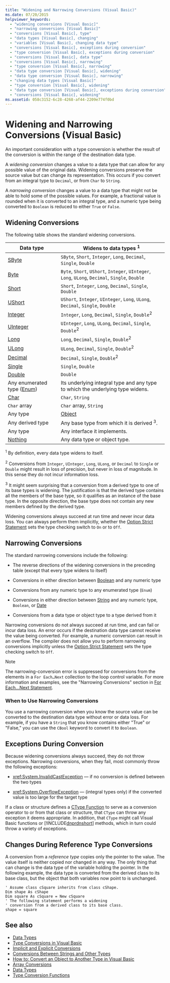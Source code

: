 ```yaml
---
title: "Widening and Narrowing Conversions (Visual Basic)"
ms.date: 07/20/2015
helpviewer_keywords: 
  - "widening conversions [Visual Basic]"
  - "narrowing conversions [Visual Basic]"
  - "conversions [Visual Basic], type"
  - "data types [Visual Basic], changing"
  - "variables [Visual Basic], changing data type"
  - "conversions [Visual Basic], exceptions during conversion"
  - "type conversion [Visual Basic], exceptions during conversion"
  - "conversions [Visual Basic], data type"
  - "conversions [Visual Basic], narrowing"
  - "type conversion [Visual Basic], narrowing"
  - "data type conversion [Visual Basic], widening"
  - "data type conversion [Visual Basic], narrowing"
  - "changing data types [Visual Basic]"
  - "type conversion [Visual Basic], widening"
  - "data type conversion [Visual Basic], exceptions during conversion"
  - "conversions [Visual Basic], widening"
ms.assetid: 058c3152-6c28-4268-af44-2209e774f0bd
---
```

# Widening and Narrowing Conversions (Visual Basic)
An important consideration with a type conversion is whether the result of the conversion is within the range of the destination data type.  
  
 A *widening conversion* changes a value to a data type that can allow for any possible value of the original data.  Widening conversions preserve the source value but can change its representation. This occurs if you convert from an integral type to `Decimal`, or from `Char` to `String`.  
  
 A *narrowing conversion* changes a value to a data type that might not be able to hold some of the possible values. For example, a fractional value is rounded when it is converted to an integral type, and a numeric type being converted to `Boolean` is reduced to either `True` or `False`.  
  
## Widening Conversions  
 The following table shows the standard widening conversions.  
  
|Data type|Widens to data types <sup>1</sup>|  
|---|---|  
|[SByte](../../../../visual-basic/language-reference/data-types/sbyte-data-type.md)|`SByte`, `Short`, `Integer`, `Long`, `Decimal`, `Single`, `Double`|  
|[Byte](../../../../visual-basic/language-reference/data-types/byte-data-type.md)|`Byte`, `Short`, `UShort`, `Integer`, `UInteger`, `Long`, `ULong`, `Decimal`, `Single`, `Double`|  
|[Short](../../../../visual-basic/language-reference/data-types/short-data-type.md)|`Short`, `Integer`, `Long`, `Decimal`, `Single`, `Double`|  
|[UShort](../../../../visual-basic/language-reference/data-types/ushort-data-type.md)|`UShort`, `Integer`, `UInteger`, `Long`, `ULong`, `Decimal`, `Single`, `Double`|  
|[Integer](../../../../visual-basic/language-reference/data-types/integer-data-type.md)|`Integer`, `Long`, `Decimal`, `Single`, `Double`<sup>2</sup>|  
|[UInteger](../../../../visual-basic/language-reference/data-types/uinteger-data-type.md)|`UInteger`, `Long`, `ULong`, `Decimal`, `Single`, `Double`<sup>2</sup>|  
|[Long](../../../../visual-basic/language-reference/data-types/long-data-type.md)|`Long`, `Decimal`, `Single`, `Double`<sup>2</sup>|  
|[ULong](../../../../visual-basic/language-reference/data-types/ulong-data-type.md)|`ULong`, `Decimal`, `Single`, `Double`<sup>2</sup>|  
|[Decimal](../../../../visual-basic/language-reference/data-types/decimal-data-type.md)|`Decimal`, `Single`, `Double`<sup>2</sup>|  
|[Single](../../../../visual-basic/language-reference/data-types/single-data-type.md)|`Single`, `Double`|  
|[Double](../../../../visual-basic/language-reference/data-types/double-data-type.md)|`Double`|  
|Any enumerated type ([Enum](../../../../visual-basic/language-reference/statements/enum-statement.md))|Its underlying integral type and any type to which the underlying type widens.|  
|[Char](../../../../visual-basic/language-reference/data-types/char-data-type.md)|`Char`, `String`|  
|`Char` array|`Char` array, `String`|  
|Any type|[Object](../../../../visual-basic/language-reference/data-types/object-data-type.md)|  
|Any derived type|Any base type from which it is derived <sup>3</sup>.|  
|Any type|Any interface it implements.|  
|[Nothing](../../../../visual-basic/language-reference/nothing.md)|Any data type or object type.|  
  
 <sup>1</sup> By definition, every data type widens to itself.  
  
 <sup>2</sup> Conversions from `Integer`, `UInteger`, `Long`, `ULong`, or `Decimal` to `Single` or `Double` might result in loss of precision, but never in loss of magnitude. In this sense they do not incur information loss.  
  
 <sup>3</sup> It might seem surprising that a conversion from a derived type to one of its base types is widening. The justification is that the derived type contains all the members of the base type, so it qualifies as an instance of the base type. In the opposite direction, the base type does not contain any new members defined by the derived type.  
  
 Widening conversions always succeed at run time and never incur data loss. You can always perform them implicitly, whether the [Option Strict Statement](../../../../visual-basic/language-reference/statements/option-strict-statement.md) sets the type checking switch to `On` or to `Off`.  
  
## Narrowing Conversions  
 The standard narrowing conversions include the following:  
  
-   The reverse directions of the widening conversions in the preceding table (except that every type widens to itself)  
  
-   Conversions in either direction between [Boolean](../../../../visual-basic/language-reference/data-types/boolean-data-type.md) and any numeric type  
  
-   Conversions from any numeric type to any enumerated type (`Enum`)  
  
-   Conversions in either direction between [String](../../../../visual-basic/language-reference/data-types/string-data-type.md) and any numeric type, `Boolean`, or [Date](../../../../visual-basic/language-reference/data-types/date-data-type.md)  
  
-   Conversions from a data type or object type to a type derived from it  
  
 Narrowing conversions do not always succeed at run time, and can fail or incur data loss. An error occurs if the destination data type cannot receive the value being converted. For example, a numeric conversion can result in an overflow. The compiler does not allow you to perform narrowing conversions implicitly unless the [Option Strict Statement](../../../../visual-basic/language-reference/statements/option-strict-statement.md) sets the type checking switch to `Off`.  
  
> [!NOTE]
>  The narrowing-conversion error is suppressed for conversions from the elements in a `For Each…Next` collection to the loop control variable. For more information and examples, see the "Narrowing Conversions" section in [For Each...Next Statement](../../../../visual-basic/language-reference/statements/for-each-next-statement.md).  
  
### When to Use Narrowing Conversions  
 You use a narrowing conversion when you know the source value can be converted to the destination data type without error or data loss. For example, if you have a `String` that you know contains either "True" or "False," you can use the `CBool` keyword to convert it to `Boolean`.  
  
## Exceptions During Conversion  
 Because widening conversions always succeed, they do not throw exceptions. Narrowing conversions, when they fail, most commonly throw the following exceptions:  
  
-   <xref:System.InvalidCastException> — if no conversion is defined between the two types  
  
-   <xref:System.OverflowException> — (integral types only) if the converted value is too large for the target type  
  
 If a class or structure defines a [CType Function](../../../../visual-basic/language-reference/functions/ctype-function.md) to serve as a conversion operator to or from that class or structure, that `CType` can throw any exception it deems appropriate. In addition, that `CType` might call Visual Basic functions or [!INCLUDE[dnprdnshort](~/includes/dnprdnshort-md.md)] methods, which in turn could throw a variety of exceptions.  
  
## Changes During Reference Type Conversions  
 A conversion from a *reference type* copies only the pointer to the value. The value itself is neither copied nor changed in any way. The only thing that can change is the data type of the variable holding the pointer. In the following example, the data type is converted from the derived class to its base class, but the object that both variables now point to is unchanged.  
  
```  
' Assume class cSquare inherits from class cShape.  
Dim shape As cShape  
Dim square As cSquare = New cSquare  
' The following statement performs a widening  
' conversion from a derived class to its base class.  
shape = square  
```  
  
## See also
- [Data Types](../../../../visual-basic/programming-guide/language-features/data-types/index.md)
- [Type Conversions in Visual Basic](../../../../visual-basic/programming-guide/language-features/data-types/type-conversions.md)
- [Implicit and Explicit Conversions](../../../../visual-basic/programming-guide/language-features/data-types/implicit-and-explicit-conversions.md)
- [Conversions Between Strings and Other Types](../../../../visual-basic/programming-guide/language-features/data-types/conversions-between-strings-and-other-types.md)
- [How to: Convert an Object to Another Type in Visual Basic](../../../../visual-basic/programming-guide/language-features/data-types/how-to-convert-an-object-to-another-type.md)
- [Array Conversions](../../../../visual-basic/programming-guide/language-features/data-types/array-conversions.md)
- [Data Types](../../../../visual-basic/language-reference/data-types/index.md)
- [Type Conversion Functions](../../../../visual-basic/language-reference/functions/type-conversion-functions.md)
